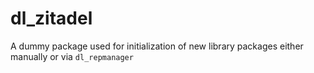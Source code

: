 # dl_zitadel

A dummy package used for initialization of new library packages
either manually or via `dl_repmanager`
